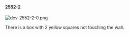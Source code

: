 #### 2552-2
![dev-2552-2-0.png](https://github.com/lil-lab/nlvr/raw/master/nlvr/dev/images/4/dev-2552-2-0.png "dev-2552-2-0.png")

There is a box with 2 yellow squares not touching the wall.